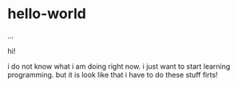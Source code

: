 # hello-world
...

hi!


i do not know what i am doing right now.
i just want to start learning programming.
but it is look like that i have to do these stuff firts!
